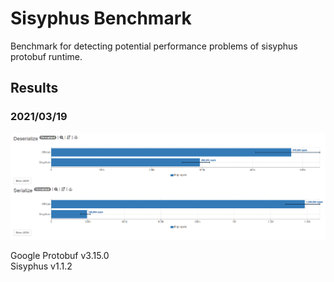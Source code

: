 # Sisyphus Benchmark
Benchmark for detecting potential performance problems of sisyphus protobuf runtime.

## Results

### 2021/03/19
![Benchmark 1.1.2](results/benchmark-1.1.2.png)

Google Protobuf v3.15.0  
Sisyphus v1.1.2